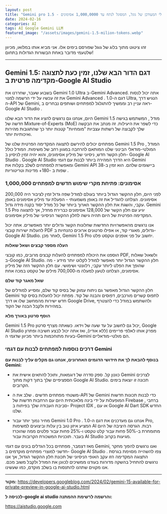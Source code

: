 ```yaml
---
layout: post
title: "Gemini pro 1.5 - המודל המולטי מודאלי המעודכן של גוגל, המסוגל לנתח עד 1,000,0000 אסימונים!"
date: 2024-02-16
categories: AI
tags: AI Google Gemini LLM
featured_image: "/assets/images/gemini-1.5-milion-tokens.webp"
---
```

    
זהו ציטוט מתוך בלוג של גוגל שפורסם בימים אלו. אני מביא אותו במלואו, מכיוון שלטעמי מדובר באחת הבשורות הגדולות בתחום!

---

## **Gemini 1.5: דגם הדור הבא שלנו, זמין כעת לתצוגה מקדימה פרטית ב-Google AI Studio**

בשבוע שעבר, שחררנו את Gemini 1.0 Ultra ב-Gemini Advanced. אתה יכול לנסות את זה עכשיו על ידי הרשמה למנוי Gemini Advanced . דגם ה-1.0 Ultra, הנגיש דרך ה-API של Gemini, ראה עניין רב וממשיך להתגלגל למפתחים ושותפים נבחרים ב- Google AI Studio .

היום, אנחנו גם נרגשים להציג את הדור הבא שלנו Gemini 1.5 מודל , המשתמש בגישה חדשה של Mixture-of-Experts (MoE) כדי לשפר את היעילות. זה מנתב את הבקשה שלך לקבוצה של רשתות עצביות "מומחיות" קטנות יותר כך שהתגובות מהירות ואיכותיות יותר.

מפתחים יכולים להירשם לתצוגה המקדימה הפרטית שלנו של Gemini 1.5 Pro , המודל המולטי-מודאלי הבינוני שלנו המותאם להרחבה במגוון רחב של משימות. המודל כולל חלון הקשר חדש, ניסיוני של מיליון אסימונים, והוא יהיה זמין לניסיון ב-  Google AI Studio . Google AI Studio היא הדרך המהירה ביותר לבנות עם דגמי Gemini ומאפשרת למפתחים לשלב בקלות את Gemini API ביישומים שלהם. הוא זמין ב-38 שפות ב -180+ מדינות וטריטוריות .


### **1,000,000 אסימונים: פתיחת מקרי שימוש חדשים למפתחים**

לפני היום, חלון ההקשר הגדול ביותר בעולם למודל שפה גדול זמין לציבור היה 200,000 אסימונים. הצלחנו להגדיל את זה באופן משמעותי - הפעלת עד מיליון אסימונים באופן עקבי, והשגת את חלון ההקשר הארוך ביותר של כל מודל יסוד בקנה מידה גדול. Gemini 1.5 Pro יגיע עם חלון הקשר של 128,000 אסימונים כברירת מחדל, אך לתצוגה המקדימה הפרטית של היום תהיה גישה לחלון ההקשר הניסיוני של מיליון אסימונים.

אנו נרגשים מהאפשרויות החדשות שחלונות הקשר גדולים יותר מאפשרים. אתה יכול להעלות ישירות קובצי PDF גדולים, מאגרי קוד, או אפילו סרטונים ארוכים כהנחיות ב-Google AI Studio. לאחר מכן, Gemini 1.5 Pro יחשוב על פני אופנים וטקסט פלט.

**העלה מספר קבצים ושאל שאלות**

הוספנו את היכולת למפתחים להעלות קבצים מרובים, כמו קובצי PDF, ולשאול שאלות ב-Google AI Studio. חלון ההקשר הגדול יותר מאפשר למודל לקלוט יותר מידע - מה שהופך את הפלט ליותר עקבי, רלוונטי ושימושי. עם חלון ההקשר הזה של מיליון אסימונים, הצלחנו לטעון למעלה מ-700,000 מילים של טקסט במכה אחת.

**שאל מאגר קוד שלם**

חלון ההקשר הגדול מאפשר גם ניתוח עמוק של בסיס קוד שלם, ומסייע למודלים של Gemini לתפוס קשרים מורכבים, דפוסים והבנה של קוד. מפתח יכול להעלות בסיס קוד חדש ישירות מהמחשב שלו או דרך Google Drive, ולהשתמש במודל כדי להצטרף במהירות ולקבל הבנה של הקוד.


**הוסף סרטון באורך מלא**

Gemini 1.5 Pro יכול גם לחשוב על עד שעה של וידאו. כשאתה מצרף סרטון, Google AI Studio מפרק אותו לאלפי פריימים (ללא אודיו), ואז אתה יכול לבצע חשיבה ופתרון בעיות מתוחכמות ביותר מכיוון שדגמי ה-Gemini הם מולטי-מודאליים.


### **דרכים נוספות למפתחים לבנות עם דגמי Gemini**

**בנוסף להבאת לך את חידושי הדגמים האחרונים, אנחנו גם מקלים עליך לבנות עם Gemini:**

* כוונון קל. ספק סדרה של דוגמאות, ותוכל להתאים אישית את Gemini לצרכים הספציפיים שלך בתוך דקות מתוך Google AI Studio. תכונה זו יוצאת בימים הקרובים. 

* משטחי מפתחים חדשים . שלב את ה-API של Gemini כדי לבנות תכונות חדשות המופעלות על ידי בינה מלאכותית היום עם הרחבות חדשות של Firebase , ברחבי סביבת העבודה שלך בפיתוח ב- Project IDX , או עם Google AI Dart SDK החדש שלנו.

* מחיר נמוך יותר עבור Gemini 1.0 Pro . אנחנו גם מעדכנים את דגם ה-1.0 Pro, המציע איזון טוב בין עלות וביצועים למשימות AI רבות. הגרסה היציבה של היום מתומחרת ב-50% פחות עבור קלט טקסט ו-25% פחות עבור פלטים ממה שהוכרז בעבר. תוכניות המשכורת הקרובות עבור AI Studio מגיעות בקרוב.

מאז דצמבר, מפתחים בכל הגדלים בונים עם דגמי Gemini, ואנו נרגשים להפוך מחקר חדשני למוצרי מפתחים מוקדמים ב- Google AI Studio . צפו להשהייה מסוימת בגרסת התצוגה המקדימה הזו עקב האופי הניסיוני של תכונת חלון ההקשר הגדול, אך אנו נרגשים להתחיל בהשקה מדורגת בעודנו ממשיכים לכוונן את המודל ולקבל משוב מכם. אנו מקווים שתהנו להתנסות בו בשלב מוקדם, כמו שעשינו.

----

**מקור:** https://developers.googleblog.com/2024/02/gemini-15-available-for-private-preview-in-google-ai-studio.html

**לכניסה ל-google ai studio והרשמה לרשימת ההמתנה:**

https://aistudio.google.com